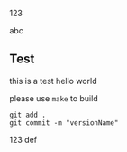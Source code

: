 123

abc

## Test

this is a test
hello world <br>

please use `make` to build <br>

```
git add .
git commit -m "versionName"
```

123
def
